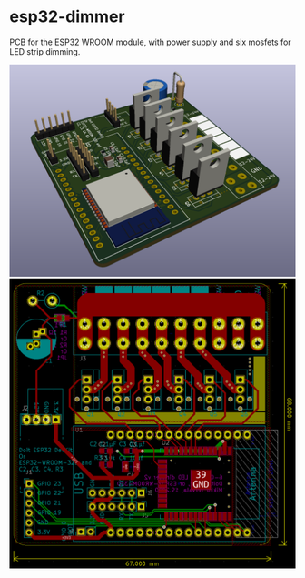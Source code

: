 # esp32-dimmer

PCB for the ESP32 WROOM module, with power supply and six mosfets for LED strip dimming.

![3D view](/images/3d_view.png)
![PCB view](/images/pcb_view.png)